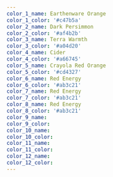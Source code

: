 ```yaml
---
color_1_name: Earthenware Orange
color_1_color: '#c47b5a'
color_2_name: Dark Persimmon
color_2_color: '#af4b2b'
color_3_name: Terra Warmth
color_3_color: '#a04d20'
color_4_name: Cider
color_4_color: '#a66745'
color_5_name: Crayola Red Orange
color_5_color: '#cd4327'
color_6_name: Red Energy
color_6_color: '#ab3c21'
color_7_name: Red Energy
color_7_color: '#ab3c21'
color_8_name: Red Energy
color_8_color: '#ab3c21'
color_9_name:
color_9_color:
color_10_name:
color_10_color:
color_11_name:
color_11_color:
color_12_name:
color_12_color:
---
```

